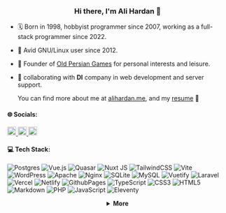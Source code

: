 <h3 align="center">Hi there, I'm Ali Hardan 👋</h3>

- 🗓 Born in 1998, hobbyist programmer since 2007, working as a full-stack programmer since 2022.

- 🐧 Avid GNU/Linux user since 2012.

- 🔭 Founder of [Old Persian Games](https://oldpersiangames.org/) for personal interests and leisure.

- 👯 collaborating with **DI** company in web development and server support.

  You can find more about me at [alihardan.me](https://alihardan.me/), and my [resume](https://alihardan.me/resume.pdf) 🎡

#### 🌐 Socials:

<div align="left">
  <a href="https://t.me/alihardan" target="_blank">
    <img src="https://img.shields.io/static/v1?message=Telegram&logo=telegram&label=&color=2CA5E0&logoColor=white&labelColor=&style=flat" height="20" alt="telegram logo"  />
  </a>
  <a href="https://linkedin.com/in/alihardan" target="_blank">
    <img src="https://img.shields.io/static/v1?message=LinkedIn&logo=linkedin&label=&color=0077B5&logoColor=white&labelColor=&style=flat" height="20" alt="linkedin logo"  />
  </a>
  <a href="https://stackoverflow.com/users/1552260" target="_blank">
    <img src="https://img.shields.io/static/v1?message=Stackoverflow&logo=stackoverflow&label=&color=FE7A16&logoColor=white&labelColor=&style=flat" height="20" alt="stackoverflow logo"  />
  </a>
</div>

#### 💻 Tech Stack:

![Postgres](https://img.shields.io/badge/postgres-%23316192.svg?style=flat&logo=postgresql&logoColor=white) ![Vue.js](https://img.shields.io/badge/vue.js-%2335495e.svg?style=flat&logo=vuedotjs&logoColor=%234FC08D) ![Quasar](https://img.shields.io/badge/Quasar-16B7FB?style=flat&logo=quasar&logoColor=black) ![Nuxt JS](https://img.shields.io/badge/Nuxt-002E3B?style=flat&logo=nuxt.js&logoColor=#00DC82) ![TailwindCSS](https://img.shields.io/badge/tailwindcss-%2338B2AC.svg?style=flat&logo=tailwind-css&logoColor=white) ![Vite](https://img.shields.io/badge/vite-%23646CFF.svg?style=flat&logo=vite&logoColor=white) ![WordPress](https://img.shields.io/badge/wordpress-%23646CFF.svg?style=flat&logo=wordpress&logoColor=white) ![Apache](https://img.shields.io/badge/apache-%23D42029.svg?style=flat&logo=apache&logoColor=white) ![Nginx](https://img.shields.io/badge/nginx-%23009639.svg?style=flat&logo=nginx&logoColor=white) ![SQLite](https://img.shields.io/badge/sqlite-%2307405e.svg?style=flat&logo=sqlite&logoColor=white) ![MySQL](https://img.shields.io/badge/mysql-%2300000f.svg?style=flat&logo=mysql&logoColor=white) ![Vuetify](https://img.shields.io/badge/Vuetify-1867C0?style=flat&logo=vuetify&logoColor=AEDDFF) ![Laravel](https://img.shields.io/badge/laravel-%23FF2D20.svg?style=flat&logo=laravel&logoColor=white) ![Vercel](https://img.shields.io/badge/vercel-%23000000.svg?style=flat&logo=vercel&logoColor=white) ![Netlify](https://img.shields.io/badge/netlify-%23000000.svg?style=flat&logo=netlify&logoColor=#00C7B7) ![GithubPages](https://img.shields.io/badge/github%20pages-121013?style=flat&logo=github&logoColor=white) ![TypeScript](https://img.shields.io/badge/typescript-%23007ACC.svg?style=flat&logo=typescript&logoColor=white) ![CSS3](https://img.shields.io/badge/css3-%231572B6.svg?style=flat&logo=css3&logoColor=white) ![HTML5](https://img.shields.io/badge/html5-%23E34F26.svg?style=flat&logo=html5&logoColor=white) ![Markdown](https://img.shields.io/badge/markdown-%23000000.svg?style=flat&logo=markdown&logoColor=white) ![PHP](https://img.shields.io/badge/php-%23777BB4.svg?style=flat&logo=php&logoColor=white) ![JavaScript](https://img.shields.io/badge/javascript-%23323330.svg?style=flat&logo=javascript&logoColor=%23F7DF1E) ![Eleventy](https://img.shields.io/badge/Eleventy-black?style=flat&logo=eleventy)

<details align="center">
    <summary>
        <b>More</b><br>
    </summary>

<p><img align="left" src="https://github-readme-stats-eight-green-58.vercel.app/api/top-langs?username=alihardan&show_icons=true&locale=en&layout=compact" alt="alihardan" /></p>

<p>&nbsp;<img align="center" src="https://github-readme-stats-eight-green-58.vercel.app/api?username=alihardan&show_icons=true&locale=en" alt="alihardan" /></p>

<p><img align="center" src="https://github-readme-streak-stats.herokuapp.com/?user=alihardan&" alt="alihardan" /></p>

</details>
